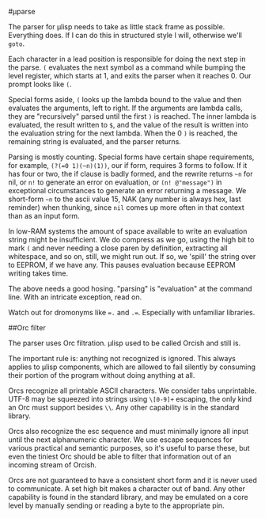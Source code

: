#µparse

The parser for µlisp needs to take as little stack frame as possible. Everything does. If I can do this in structured style I will, otherwise we'll `goto`. 

Each character in a lead position is responsible for doing the next step in the parse. `(` evaluates the next symbol as a command while bumping the level register, which starts at 1, and exits the parser when it reaches 0. Our prompt looks like `(`.

Special forms aside, `(` looks up the lambda bound to the value and then evaluates the arguments, left to right. If the arguments are lambda calls, they are "recursively" parsed until the first `)` is reached. The inner lambda is evaluated, the result written to `$`, and the value of the result is written into the evaluation string for the next lambda. When the 0 `)` is reached, the remaining string is evaluated, and the parser returns. 

Parsing is mostly counting. Special forms have certain shape requirements, for example, `(?(=0 1)(~n)(1))`, our if form, requires 3 forms to follow. If it has four or two, the if clause is badly formed, and the rewrite returns `~n` for nil, or `n!` to generate an error on evaluation, or `(n! @"message")` in exceptional circumstances to generate an error returning a message. We short-form `~n` to the ascii value 15, NAK (any number is always hex, last reminder) when thunking, since `nil` comes up more often in that context than as an input form. 
 
In low-RAM systems the amount of space available to write an evaluation string might be insufficient. We do compress as we go, using the high bit to mark `(` and never needing a close paren by definition, extracting all whitespace, and so on, still, we might run out. If so, we 'spill' the string over to EEPROM, if we have any. This pauses evaluation because EEPROM writing takes time. 

The above needs a good hosing. "parsing" is "evaluation" at the command line. With an intricate exception, read on.

Watch out for dromonyms like `=.` and `.=`. Especially with unfamiliar libraries. 

##Orc filter

The parser uses Orc filtration. µlisp used to be called Orcish and still is. 

The important rule is: anything not recognized is ignored. This always applies to µlisp components, which are allowed to fail silently by consuming their portion of the program without doing anything at all. 

Orcs recognize all printable ASCII characters. We consider tabs unprintable. UTF-8 may be squeezed into strings using `\[0-9]+` escaping, the only kind an Orc must support besides `\\`. Any other capability is in the standard library. 

Orcs also recognize the esc sequence and must minimally ignore all input until the next alphanumeric character. We use escape sequences for various practical and semantic purposes, so it's useful to parse these, but even the tiniest Orc should be able to filter that information out of an incoming stream of Orcish. 

Orcs are not guaranteed to have a consistent short form and it is never used to communicate. A set high bit makes a character out of band. Any other capability is found in the standard library, and may be emulated on a core level by manually sending or reading a byte to the appropriate pin. 


